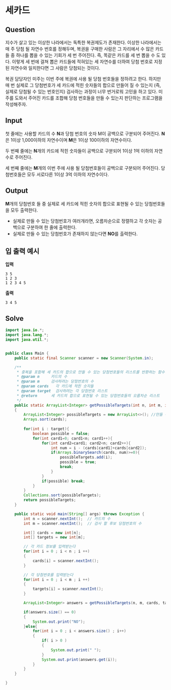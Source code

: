 # 세카드
## Question
지수가 살고 있는 이상한 나라에서는 독특한 복권제도가 존재한다. 이상한 나라에서는 매 주 당첨 될 자연수 번호를 정해두며, 복권을 구매한 사람은 그 자리에서 수 많은 카드들 중 하나를 뽑을 수 있는 기회가 세 번 주어진다. 즉, 똑같은 카드를 세 번 뽑을 수 도 있다. 이렇게 세 번에 걸쳐 뽑은 카드들에 적혀있는 세 자연수를 더하여 당첨 번호로 지정된 자연수와 일치한다면 그 사람은 당첨되는 것이다.

복권 담당자인 미주는 이번 주에 복권에 사용 될 당첨 번호들을 정하려고 한다. 하지만 매 번 실제로 그 당첨번호가 세 카드에 적힌 숫자들의 합으로 만들어 질 수 있는지 (즉, 실제로 당첨될 수 있는 번호인지) 검사하는 과정이 너무 번거로워 고민을 하고 있다. 미주를 도와서 주어진 카드를 조합해 당첨 번호들을 만들 수 있는지 판단하는 프로그램을 작성해주자.

## Input
첫 줄에는 사용할 카드의 수 **N**과 당첨 번호의 숫자 M이 공백으로 구분되어 주어진다. **N**은 1이상 1,000이하의 자연수이며 **M**은 1이상 100이하의 자연수이다.

두 번째 줄에는 **N**개의 카드에 적힌 숫자들이 공백으로 구분되어 1이상 1억 이하의 자연수로 주어진다.

세 번째 줄에는 **M**개의 이번 주에 사용 될 당첨번호들이 공백으로 구분되어 주어진다. 당첨번호들은 모두 서로다른 1이상 3억 이하의 자연수이다.

## Output
**M**개의 당첨번호 들 중 실제로 세 카드에 적힌 숫자의 합으로 표현될 수 있는 당첨번호들을 모두 출력한다.

-   실제로 만들 수 있는 당첨번호가 여러개라면, 오름차순으로 정렬하고 각 숫자는 공백으로 구분하여 한 줄에 출력한다.
-   실제로 만들 수 있는 당첨번호가 존재하지 않는다면  **NO**를 출력한다.

## 입 출력 예시
**입력**
```
3 5 
1 2 3 
1 2 3 4 5
```
**출력**
```
3 4 5
```
## Solve
```java
import java.io.*;
import java.lang.*;
import java.util.*;


public class Main {
	public static final Scanner scanner = new Scanner(System.in);

	/**
	 * 중복을 포함해 세 카드의 합으로 만들 수 있는 당첨번호들의 리스트를 반환하는 함수
	 * @param n     카드의 수
	 * @param m     검사하려는 당첨번호의 수
	 * @param cards   각 카드에 적힌 숫자들
	 * @param target  검사하려는 각 당첨번호 리스트
	 * @return      세 카드의 합으로 표현될 수 있는 당첨번호들의 오름차순 리스트
	 */
	public static ArrayList<Integer> getPossibleTargets(int n, int m, int[] cards, int[] target)
	{
		ArrayList<Integer> possibleTargets = new ArrayList<>(); //만들 수 있는 당첨번호들
		Arrays.sort(cards);
		
		for(int i : target){
			boolean possible = false;
			for(int card1=0; card1<n; card1++){
				for(int card2=card1; card2<n; card2++){
					int num = i - (cards[card1]+cards[card2]);
					if(Arrays.binarySearch(cards, num)>=0){
						possibleTargets.add(i);	
						possible = true;
						break;
					}
				}
				if(possible) break;
			}
		}
		Collections.sort(possibleTargets);
		return possibleTargets;
	}

	public static void main(String[] args) throws Exception {
		int n = scanner.nextInt();  // 카드의 수
		int m = scanner.nextInt();  // 검사 할 후보 당첨번호의 수

		int[] cards = new int[n];
		int[] targets = new int[m];

		// 각 카드 정보를 입력받는다
		for(int i = 0 ; i < n ; i ++)
		{
			cards[i] = scanner.nextInt();
		}

		// 각 당첨번호를 입력받는다
		for(int i = 0 ; i < m ; i ++)
		{
			targets[i] = scanner.nextInt();
		}

		ArrayList<Integer> answers = getPossibleTargets(n, m, cards, targets);

		if(answers.size() == 0)
		{
			System.out.print("NO");
		}else{
			for(int i = 0 ; i < answers.size() ; i++)
			{
				if( i > 0 )
				{
					System.out.print(" ");
				}
				System.out.print(answers.get(i));
			}
		}
	}

}

```